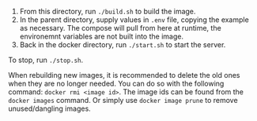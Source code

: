 1. From this directory, run `./build.sh` to build the image.
2. In the parent directory, supply values in `.env` file, copying the example as necessary. The compose will pull from here at runtime, the environemnt variables are not built into the image.
3. Back in the docker directory, run `./start.sh` to start the server.

To stop, run `./stop.sh`.

When rebuilding new images, it is recommended to delete the old ones when they are no longer needed. You can do so with the following command: `docker rmi <image id>`. The image ids can be found from the `docker images` command. Or simply use `docker image prune` to remove unused/dangling images.
